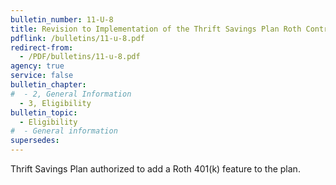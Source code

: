 ```yaml
---
bulletin_number: 11-U-8
title: Revision to Implementation of the Thrift Savings Plan Roth Contributions
pdflink: /bulletins/11-u-8.pdf
redirect-from:
  - /PDF/bulletins/11-u-8.pdf
agency: true
service: false
bulletin_chapter:
#  - 2, General Information
  - 3, Eligibility
bulletin_topic:
  - Eligibility
#  - General information
supersedes:
---
```


Thrift Savings Plan authorized to add a Roth 401(k) feature to the plan.
